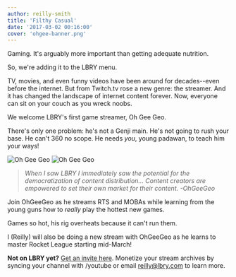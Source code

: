 ```yaml
---
author: reilly-smith
title: 'Filthy Casual'
date: '2017-03-02 00:16:00'
cover: 'ohgee-banner.png'
---
```


Gaming. It's arguably more important than getting adequate nutrition.

So, we're adding it to the LBRY menu.

TV, movies, and even funny videos have been around for decades--even before the internet. But from Twitch.tv rose a new genre: the streamer. And it has changed the landscape of internet content forever. Now, everyone can sit on your couch as you wreck noobs.

We welcome LBRY's first game streamer, Oh Gee Geo.

There's only one problem: he's not a Genji main. He's not going to rush your base. He can't 360 no scope. He needs *you*, young padawan, to teach him your ways!

![Oh Gee Geo](/img/news/ohgeegeo-inline1.png)
![Oh Gee Geo](/img/news/ohgeegeo-inline2.png)

> *When I saw LBRY I immediately saw the potential for the democratization of content distribution... Content creators are empowered to set their own market for their content.*
> *-OhGeeGeo*

Join OhGeeGeo as he streams RTS and MOBAs while learning from the young guns how to *really* play the hottest new games.

Games so hot, his rig overheats because it can't run them.

I (Reilly) will also be doing a new stream with OhGeeGeo as he learns to master Rocket League starting mid-March!

**Not on LBRY yet?** [Get an invite here](/get). Monetize your stream archives by syncing your channel with /youtube or email [reilly@lbry.com](mailto:reilly@lbry.com) to learn more.
